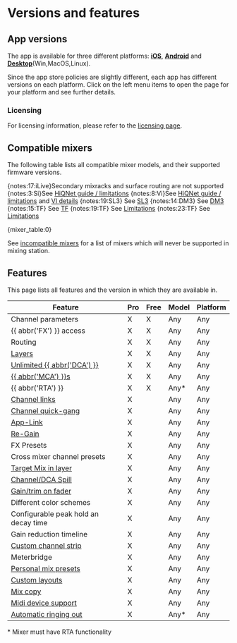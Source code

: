 # Versions and features

## App versions

The app is available for three different platforms: **[iOS](platforms/ios.md)**, **[Android](platforms/android.md)** and
**[Desktop](platforms/desktop.md)**(Win,MacOS,Linux).

Since the app store policies are slightly different, each app has different versions on each platform.
Click on the left menu items to open the page for your platform and see further details.

### Licensing

For licensing information, please refer to the [licensing page](license/overview.md).

## Compatible mixers

The following table lists all compatible mixer models, and their supported firmware versions.

{notes:17:iLive}Secondary mixracks and surface routing are not supported
{notes:3:Si}See [HiQNet guide / limitations](mixers/soundcraft/hiqnet.md)
{notes:8:Vi}See [HiQNet guide / limitations](mixers/soundcraft/hiqnet.md) and [VI details](mixers/soundcraft/vi.md)
{notes:19:SL3} See [SL3](mixers/presonus/sl3.md)
{notes:14:DM3} See [DM3](mixers/yamaha/dm3.md)
{notes:15:TF} See [TF](mixers/yamaha/tf.md)
{notes:19:TF} See [Limitations](mixers/qsc/touchmix.md)
{notes:23:TF} See [Limitations](mixers/tascam/sonicview.md)

{mixer_table:0}

See [incompatible mixers](incompatible-mixers.md) for a list of mixers
which will never be supported in mixing station.

## Features

This page lists all features and the version in which they are available in.

| Feature                                                 | Pro | Free | Model | Platform |
|---------------------------------------------------------|-----|------|-------|----------|
| Channel parameters                                      | X   | X    | Any   | Any      |
| {{ abbr('FX') }} access                                 | X   | X    | Any   | Any      |
| Routing                                                 | X   | X    | Any   | Any      |
| [Layers](layers.md)                                     | X   | X    | Any   | Any      |
| [Unlimited {{ abbr('DCA') }}](layer-idcas.md)           | X   | X    | Any   | Any      |
| [{{ abbr('MCA') }}s](mca.md)                            | X   | X    | Any   | Any      |
| {{ abbr('RTA') }}                                       | X   | X    | Any\* | Any      |
| [Channel links](channel-links.md)                       | X   |      | Any   | Any      |
| [Channel quick-gang](channel-links.md#quick-gang)       | X   |      | Any   | Any      |
| [App-Link](app-link.md)                                 | X   |      | Any   | Any      |
| [Re-Gain](re-gain.md)                                   | X   |      | Any   | Any      |
| FX Presets                                              | X   |      | Any   | Any      |
| Cross mixer channel presets                             | X   |      | Any   | Any      |
| [Target Mix in layer](layers.md)                        | X   |      | Any   | Any      |
| [Channel/DCA Spill](settings/app.md)                    | X   |      | Any   | Any      |
| [Gain/trim on fader](sends-on-faders.md#gain-on-faders) | X   |      | Any   | Any      |
| Different color schemes                                 | X   |      | Any   | Any      |
| Configurable peak hold an decay time                    | X   |      | Any   | Any      |
| Gain reduction timeline                                 | X   |      | Any   | Any      |
| [Custom channel strip](settings/channel-strip.md)       | X   |      | Any   | Any      |
| Meterbridge                                             | X   |      | Any   | Any      |
| [Personal mix presets](mix-presets.md)                  | X   |      | Any   | Any      |
| [Custom layouts](custom-layouts.md)                     | X   |      | Any   | Any      |
| [Mix copy](mix-copy.md)                                 | X   |      | Any   | Any      |
| [Midi device support](midi.md)                          | X   |      | Any   | Any      |
| [Automatic ringing out](feedback-detection.md)          | X   |      | Any*  | Any      |

\* Mixer must have RTA functionality
